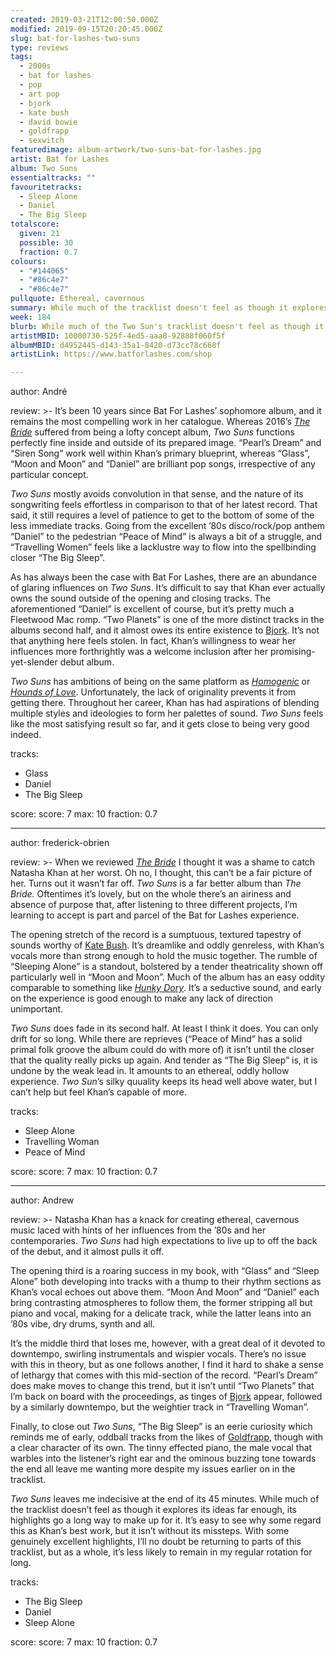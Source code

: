 ```yaml
---
created: 2019-03-21T12:00:50.000Z
modified: 2019-09-15T20:20:45.000Z
slug: bat-for-lashes-two-suns
type: reviews
tags:
  - 2000s
  - bat for lashes
  - pop
  - art pop
  - bjork
  - kate bush
  - david bowie
  - goldfrapp
  - sexwitch
featuredimage: album-artwork/two-suns-bat-for-lashes.jpg
artist: Bat for Lashes
album: Two Suns
essentialtracks: ""
favouritetracks:
  - Sleep Alone
  - Daniel
  - The Big Sleep
totalscore:
  given: 21
  possible: 30
  fraction: 0.7
colours:
  - "#144065"
  - "#86c4e7"
  - "#86c4e7"
pullquote: Ethereal, cavernous
summary: While much of the tracklist doesn't feel as though it explores its ideas far enough, its highlights go a long way to make up for it. It's easy to see why some regard this as Khan's best work, but it isn't without its missteps.
week: 184
blurb: While much of the Two Sun's tracklist doesn't feel as though it explores its ideas far enough, its highlights go a long way to make up for it.
artistMBID: 10000730-525f-4ed5-aaa8-92888f060f5f
albumMBID: d4952445-d143-35a1-8420-d73cc78c668f
artistLink: https://www.batforlashes.com/shop

---
```

author: André

review: >-
  It’s been 10 years since Bat For Lashes’ sophomore album, and it remains the most compelling work in her catalogue. Whereas 2016’s [*The Bride*](/reviews/bat-for-lashes-the-bride/) suffered from being a lofty concept album, *Two Suns* functions perfectly fine inside and outside of its prepared image. “Pearl’s Dream” and “Siren Song” work well within Khan’s primary blueprint, whereas “Glass”, “Moon and Moon” and “Daniel” are brilliant pop songs, irrespective of any particular concept. 
  
  *Two Suns* mostly avoids convolution in that sense, and the nature of its songwriting feels effortless in comparison to that of her latest record. That said, it still requires a level of patience to get to the bottom of some of the less immediate tracks. Going from the excellent ’80s disco/rock/pop anthem “Daniel” to the pedestrian “Peace of Mind” is always a bit of a struggle, and “Travelling Women” feels like a lacklustre way to flow into the spellbinding closer “The Big Sleep”.

  As has always been the case with Bat For Lashes, there are an abundance of glaring influences on *Two Suns*. It’s difficult to say that Khan ever actually owns the sound outside of the opening and closing tracks. The aforementioned “Daniel” is excellent of course, but it’s pretty much a Fleetwood Mac romp. “Two Planets” is one of the more distinct tracks in the albums second half, and it almost owes its entire existence to [Bjork](/reviews/bjork-debut/). It’s not that anything here feels stolen. In fact, Khan’s willingness to wear her influences more forthrightly was a welcome inclusion after her promising-yet-slender debut album. 
  
  *Two Suns* has ambitions of being on the same platform as [*Homogenic*](/reviews/bjork-homogenic/) or [*Hounds of Love*](/reviews/kate-bush-hounds-of-love/). Unfortunately, the lack of originality prevents it from getting there. Throughout her career, Khan has had aspirations of blending multiple styles and ideologies to form her palettes of sound. *Two Suns* feels like the most satisfying result so far, and it gets close to being very good indeed.

tracks:
  - Glass
  - ­­Daniel
  - ­­The Big Sleep

score:
  score: 7
  max: 10
  fraction: 0.7

---
author: frederick-obrien

review: >-
  When we reviewed [*The Bride*](/reviews/bat-for-lashes-the-bride/) I thought it was a shame to catch Natasha Khan at her worst. Oh no, I thought, this can’t be a fair picture of her. Turns out it wasn’t far off. *Two Suns* is a far better album than *The Bride.* Oftentimes it’s lovely, but on the whole there’s an airiness and absence of purpose that, after listening to three different projects, I’m learning to accept is part and parcel of the Bat for Lashes experience.

  The opening stretch of the record is a sumptuous, textured tapestry of sounds worthy of [Kate Bush](/reviews/kate-bush-hounds-of-love/). It’s dreamlike and oddly genreless, with Khan’s vocals more than strong enough to hold the music together. The rumble of “Sleeping Alone” is a standout, bolstered by a tender theatricality shown off particularly well in “Moon and Moon”. Much of the album has an easy oddity comparable to something like [*Hunky Dory*](/reviews/david-bowie-hunky-dory/). It’s a seductive sound, and early on the experience is good enough to make any lack of direction unimportant.

  *Two Suns* does fade in its second half. At least I think it does. You can only drift for so long. While there are reprieves (“Peace of Mind” has a solid primal folk groove the album could do with more of) it isn’t until the closer that the quality really picks up again. And tender as “The Big Sleep” is, it is undone by the weak lead in. It amounts to an ethereal, oddly hollow experience. *Two Sun*’s silky quuality keeps its head well above water, but I can’t help but feel Khan’s capable of more.

tracks:
  - Sleep Alone
  - ­­Travelling Woman
  - ­­Peace of Mind

score:
  score: 7
  max: 10
  fraction: 0.7

---
author: Andrew

review: >-
  Natasha Khan has a knack for creating ethereal, cavernous music laced with hints of her influences from the ’80s and her contemporaries. *Two Suns* had high expectations to live up to off the back of the debut, and it almost pulls it off.

  The opening third is a roaring success in my book, with “Glass” and “Sleep Alone” both developing into tracks with a thump to their rhythm sections as Khan’s vocal echoes out above them. “Moon And Moon” and “Daniel” each bring contrasting atmospheres to follow them, the former stripping all but piano and vocal, making for a delicate track, while the latter leans into an ’80s vibe, dry drums, synth and all.

  It’s the middle third that loses me, however, with a great deal of it devoted to downtempo, swirling instrumentals and wispier vocals. There’s no issue with this in theory, but as one follows another, I find it hard to shake a sense of lethargy that comes with this mid-section of the record. “Pearl’s Dream” does make moves to change this trend, but it isn’t until “Two Planets” that I’m back on board with the proceedings, as tinges of [Bjork](/reviews/bjork-utopia/) appear, followed by a similarly downtempo, but the weightier track in “Travelling Woman”. 
  
  Finally, to close out *Two Suns*, “The Big Sleep” is an eerie curiosity which reminds me of early, oddball tracks from the likes of [Goldfrapp](/articles/goldfrapp-find-familiarity-in-space/), though with a clear character of its own. The tinny effected piano, the male vocal that warbles into the listener’s right ear and the ominous buzzing tone towards the end all leave me wanting more despite my issues earlier on in the tracklist.

  *Two Suns* leaves me indecisive at the end of its 45 minutes. While much of the tracklist doesn’t feel as though it explores its ideas far enough, its highlights go a long way to make up for it. It’s easy to see why some regard this as Khan’s best work, but it isn’t without its missteps. With some genuinely excellent highlights, I’ll no doubt be returning to parts of this tracklist, but as a whole, it’s less likely to remain in my regular rotation for long.

tracks:
  - The Big Sleep
  - ­­Daniel
  - ­­Sleep Alone
  
score:
  score: 7
  max: 10
  fraction: 0.7
